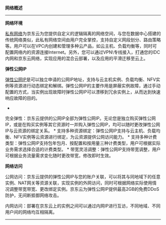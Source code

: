 **网络概述**

****

**网络环境**

[私有网络](https://www.jdcloud.com/help/detail/1509/isCateLog/1)为京东云为您提供自定义的逻辑隔离的网络空间，与您在数据中心搭建的传统网络类似，此私有网络空间由用户完全掌控，支持自定义网段划分、路由策略等。用户可以在VPC内创建和管理多种云产品，如云主机、负载均衡等，同时可配置网络内的资源连接Internet。另外，您可以通过VPN\专线接入，打通您的IDC内网和京东云网络，实现应用的混合云部署，以及应用的平滑迁移至云上。

**弹性公网IP**

[弹性公网IP](https://www.jdcloud.com/help/detail/289/isCateLog/0)是可以独立申请的公网IP地址，支持与云主机实例、负载均衡、NFV实例等资源进行动态绑定和解绑。弹性公网IP的主要作用是屏蔽实例故障，通过手动配置的方式，当实例出现故障时弹性公网IP可以漂移到冗余实例上，从而达到快速响应故障的目的。

* 
完全弹性：京东云提供的公网IP全部为弹性公网IP。无论您是独立购买弹性公网IP，或是在购买实例等其它资源时一并购入弹性公网IP，均可以随时更改弹性公网IP与云资源的绑定关系。
* 
支持多种资源绑定：弹性公网IP支持与云主机、负载均衡、NFV实例等云资源进行绑定，为云资源提供公网访问能力。
* 
支持多种计费类型：弹性公网IP支持包年包月、按配置和按用量三种计费类型，用户可根据实际业务需求选择合适的计费类型。
* 
带宽灵活调整：弹性公网IP支持带宽调整，用户可根据业务流量需求变化随时更改带宽，修改即时生效。

**网络访问**

公网访问：京东云提供的弹性公网IP与您的账户关联，可以将其与同地域下的任意实例、NAT网关等资源关联，实现实例的外网访问，同时可根据网络实际使用情况调整带宽带宽、更改绑定实例。京东云为弹性公网IP提供最高2GB的免费DDoS防护，无间断抵御网络攻击。

内网访问：部署在京东云上的实例之间可以通过内网IP进行互访，不同地域、不同用户间的网络均互相隔离。

****